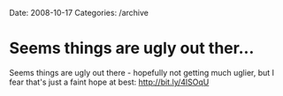 Date: 2008-10-17
Categories: /archive

# Seems things are ugly out ther...

Seems things are ugly out there - hopefully not getting much uglier, but I fear that's just a faint hope at best: http://bit.ly/4lSOqU
